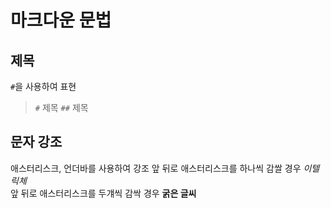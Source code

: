# 마크다운 문법
## 제목
`#`을 사용하여 표현

> `#` 제목
> `##` 제목

## 문자 강조
애스터리스크, 언더바를 사용하여 강조
앞 뒤로 애스터리스크를 하나씩 감쌀 경우 *이텔릭체*  
앞 뒤로 애스터리스크를 두걔씩 감싹 경우 **굵은 글씨**
